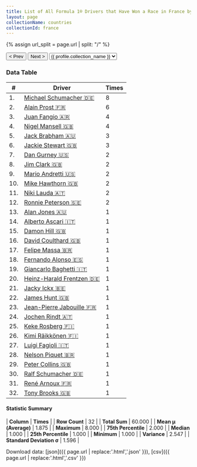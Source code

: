 ```yaml
---
title: List of All Formula 1® Drivers that Have Won a Race in France by Number of Times
layout: page
collectionName: countries
collectionId: france
---
```


{% assign url_split = page.url | split: "/" %}
<div id="collection-navigation">
<button onclick="selector.options[selector.selectedIndex-1].value && (window.location = selector.options[selector.selectedIndex-1].value);">&lt; Prev</button>
<button onclick="selector.options[selector.selectedIndex+1].value && (window.location = selector.options[selector.selectedIndex+1].value);">Next &gt;</button>
<select id="selector" onchange="this.options[this.selectedIndex].value && (window.location = this.options[this.selectedIndex].value);">
  {% for collectionId in site.data[page.collectionName].refs %}
    {% if collectionId == page.collectionId %}
      {% assign selected = "selected" %}
    {% else %}
      {% assign selected = "" %}
    {% endif %}
    {% assign profile = site.data[page.collectionName][collectionId].profile %}
    <option value="/f1/{{ page.collectionName }}/{{ collectionId }}/{{ url_split[4] }}" {{ selected }}>{{ profile.collection_name }}</option>
  {% endfor %}
</select>
</div>

<canvas id="chart" width="400" height="180"></canvas>
<script>
var data = {
  "labels" : [
    "Michael Schumacher",
    "Alain Prost",
    "Juan Fangio",
    "Nigel Mansell",
    "Jack Brabham",
    "Jackie Stewart",
    "Dan Gurney",
    "Jim Clark",
    "Mario Andretti",
    "Mike Hawthorn",
    "Niki Lauda",
    "Ronnie Peterson",
    "Alan Jones",
    "Alberto Ascari",
    "Damon Hill",
    "David Coulthard",
    "Felipe Massa",
    "Fernando Alonso",
    "Giancarlo Baghetti",
    "Heinz-Harald Frentzen",
    "Jacky Ickx",
    "James Hunt",
    "Jean-Pierre Jabouille",
    "Jochen Rindt",
    "Keke Rosberg",
    "Kimi Räikkönen",
    "Luigi Fagioli",
    "Nelson Piquet",
    "Peter Collins",
    "Ralf Schumacher",
    "René Arnoux",
    "Tony Brooks"
  ],
  "datasets" : [
    {
      "label" : "Times",
      "data" : [
        8,
        6,
        4,
        4,
        3,
        3,
        2,
        2,
        2,
        2,
        2,
        2,
        1,
        1,
        1,
        1,
        1,
        1,
        1,
        1,
        1,
        1,
        1,
        1,
        1,
        1,
        1,
        1,
        1,
        1,
        1,
        1
      ],
      "borderColor" : [
        "#1D181E",
        "#1D181E",
        "#1D181E",
        "#1D181E",
        "#1D181E",
        "#1D181E",
        "#1D181E",
        "#1D181E",
        "#1D181E",
        "#1D181E",
        "#1D181E",
        "#1D181E",
        "#1D181E",
        "#1D181E",
        "#1D181E",
        "#1D181E",
        "#1D181E",
        "#1D181E",
        "#1D181E",
        "#1D181E",
        "#1D181E",
        "#1D181E",
        "#1D181E",
        "#1D181E",
        "#1D181E",
        "#1D181E",
        "#1D181E",
        "#1D181E",
        "#1D181E",
        "#1D181E",
        "#1D181E",
        "#1D181E"
      ],
      "borderWidth" : 1,
      "backgroundColor" : [
        "#9C8E8D",
        "#9C8E8D",
        "#9C8E8D",
        "#9C8E8D",
        "#9C8E8D",
        "#9C8E8D",
        "#9C8E8D",
        "#9C8E8D",
        "#9C8E8D",
        "#9C8E8D",
        "#9C8E8D",
        "#9C8E8D",
        "#9C8E8D",
        "#9C8E8D",
        "#9C8E8D",
        "#9C8E8D",
        "#9C8E8D",
        "#9C8E8D",
        "#9C8E8D",
        "#9C8E8D",
        "#9C8E8D",
        "#9C8E8D",
        "#9C8E8D",
        "#9C8E8D",
        "#9C8E8D",
        "#9C8E8D",
        "#9C8E8D",
        "#9C8E8D",
        "#9C8E8D",
        "#9C8E8D",
        "#9C8E8D",
        "#9C8E8D"
      ]
    }
  ]
};
var options = {
  legend: {
    display: false
  },
  scales: {
    xAxes: [{
      ticks: {
        beginAtZero: true,
        maxRotation: 180,
        display: window.innerWidth > 800
      }
    }],
    yAxes: [{
      ticks: {
        beginAtZero: true
      }
    }]
  },
  onResize: function(chart, size) {
    chart.options.scales.xAxes[0].ticks.display = size.width > 800;
  }
};
var chart = new Chart("chart", {
    data: data,
    type: 'bar',
    options: options
});
</script>



### Data Table

| # | Driver | Times |
|--|--|--|
| 1. | [Michael Schumacher 🇩🇪](/f1/drivers/michael_schumacher) | 8 |
| 2. | [Alain Prost 🇫🇷](/f1/drivers/prost) | 6 |
| 3. | [Juan Fangio 🇦🇷](/f1/drivers/fangio) | 4 |
| 4. | [Nigel Mansell 🇬🇧](/f1/drivers/mansell) | 4 |
| 5. | [Jack Brabham 🇦🇺](/f1/drivers/jack_brabham) | 3 |
| 6. | [Jackie Stewart 🇬🇧](/f1/drivers/stewart) | 3 |
| 7. | [Dan Gurney 🇺🇸](/f1/drivers/gurney) | 2 |
| 8. | [Jim Clark 🇬🇧](/f1/drivers/clark) | 2 |
| 9. | [Mario Andretti 🇺🇸](/f1/drivers/mario_andretti) | 2 |
| 10. | [Mike Hawthorn 🇬🇧](/f1/drivers/hawthorn) | 2 |
| 11. | [Niki Lauda 🇦🇹](/f1/drivers/lauda) | 2 |
| 12. | [Ronnie Peterson 🇸🇪](/f1/drivers/peterson) | 2 |
| 13. | [Alan Jones 🇦🇺](/f1/drivers/jones) | 1 |
| 14. | [Alberto Ascari 🇮🇹](/f1/drivers/ascari) | 1 |
| 15. | [Damon Hill 🇬🇧](/f1/drivers/damon_hill) | 1 |
| 16. | [David Coulthard 🇬🇧](/f1/drivers/coulthard) | 1 |
| 17. | [Felipe Massa 🇧🇷](/f1/drivers/massa) | 1 |
| 18. | [Fernando Alonso 🇪🇸](/f1/drivers/alonso) | 1 |
| 19. | [Giancarlo Baghetti 🇮🇹](/f1/drivers/baghetti) | 1 |
| 20. | [Heinz-Harald Frentzen 🇩🇪](/f1/drivers/frentzen) | 1 |
| 21. | [Jacky Ickx 🇧🇪](/f1/drivers/ickx) | 1 |
| 22. | [James Hunt 🇬🇧](/f1/drivers/hunt) | 1 |
| 23. | [Jean-Pierre Jabouille 🇫🇷](/f1/drivers/jabouille) | 1 |
| 24. | [Jochen Rindt 🇦🇹](/f1/drivers/rindt) | 1 |
| 25. | [Keke Rosberg 🇫🇮](/f1/drivers/keke_rosberg) | 1 |
| 26. | [Kimi Räikkönen 🇫🇮](/f1/drivers/raikkonen) | 1 |
| 27. | [Luigi Fagioli 🇮🇹](/f1/drivers/fagioli) | 1 |
| 28. | [Nelson Piquet 🇧🇷](/f1/drivers/piquet) | 1 |
| 29. | [Peter Collins 🇬🇧](/f1/drivers/collins) | 1 |
| 30. | [Ralf Schumacher 🇩🇪](/f1/drivers/ralf_schumacher) | 1 |
| 31. | [René Arnoux 🇫🇷](/f1/drivers/arnoux) | 1 |
| 32. | [Tony Brooks 🇬🇧](/f1/drivers/brooks) | 1 |

#### Statistic Summary

| **Column** | **Times** |
| **Row Count** | 32 |
| **Total Sum** | 60.000 |
| **Mean μ (Average)** | 1.875 |
| **Maximum** | 8.000 |
| **75th Percentile** | 2.000 |
| **Median** | 1.000 |
| **25th Percentile** | 1.000 |
| **Minimum** | 1.000 |
| **Variance** | 2.547 |
| **Standard Deviation σ** | 1.596 |

Download data: [json]({{ page.url | replace:'.html','.json' }}), [csv]({{ page.url | replace:'.html','.csv' }})
